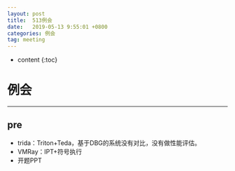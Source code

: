 ```yaml
---
layout: post
title:  513例会
date:   2019-05-13 9:55:01 +0800
categories: 例会
tag: meeting
---
```

* content
{:toc}


# 例会

---

## pre

* trida：Triton+Teda，基于DBG的系统没有对比，没有做性能评估。
* VMRay：IPT+符号执行
* 开题PPT